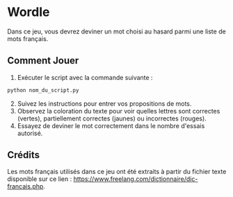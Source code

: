 # Wordle

Dans ce jeu, vous devrez deviner un mot choisi au hasard parmi une liste de mots français.

## Comment Jouer

1. Exécuter le script avec la commande suivante :

```bash
python nom_du_script.py
```
2. Suivez les instructions pour entrer vos propositions de mots.
3. Observez la coloration du texte pour voir quelles lettres sont correctes (vertes), partiellement correctes (jaunes) ou incorrectes (rouges).
4. Essayez de deviner le mot correctement dans le nombre d'essais autorisé.

## Crédits

Les mots français utilisés dans ce jeu ont été extraits à partir du fichier texte disponible sur ce lien : https://www.freelang.com/dictionnaire/dic-francais.php.

